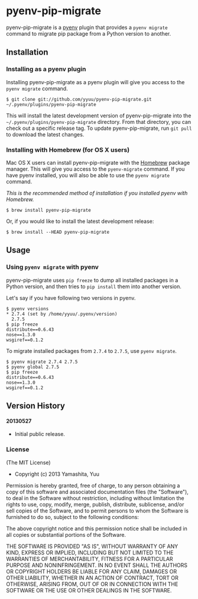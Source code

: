 # pyenv-pip-migrate

pyenv-pip-migrate is a [pyenv](https://github.com/yyuu/pyenv) plugin
that provides a `pyenv migrate` command to migrate pip package from a Python
version to another.

## Installation

### Installing as a pyenv plugin

Installing pyenv-pip-migrate as a pyenv plugin will give you access to the
`pyenv migrate` command.

    $ git clone git://github.com/yyuu/pyenv-pip-migrate.git ~/.pyenv/plugins/pyenv-pip-migrate

This will install the latest development version of pyenv-pip-migrate into
the `~/.pyenv/plugins/pyenv-pip-migrate` directory. From that directory, you
can check out a specific release tag. To update pyenv-pip-migrate, run `git
pull` to download the latest changes.


### Installing with Homebrew (for OS X users)

Mac OS X users can install pyenv-pip-migrate with the
[Homebrew](http://brew.sh) package manager.
This will give you access to the `pyenv-migrate` command. If you have pyenv
installed, you will also be able to use the `pyenv migrate` command.

*This is the recommended method of installation if you installed pyenv
 with Homebrew.*

```
$ brew install pyenv-pip-migrate
```

Or, if you would like to install the latest development release:

```
$ brew install --HEAD pyenv-pip-migrate
```

## Usage

### Using `pyenv migrate` with pyenv

pyenv-pip-migrate uses `pip freeze` to dump all installed packages in a Python version,
and then tries to `pip install` them into another version.

Let's say if you have following two versions in pyenv.

    $ pyenv versions
    * 2.7.4 (set by /home/yyuu/.pyenv/version)
      2.7.5
    $ pip freeze
    distribute==0.6.43
    nose==1.3.0
    wsgiref==0.1.2

To migrate installed packages from `2.7.4` to `2.7.5`, use `pyenv migrate`.

    $ pyenv migrate 2.7.4 2.7.5
    $ pyenv global 2.7.5
    $ pip freeze
    distribute==0.6.43
    nose==1.3.0
    wsgiref==0.1.2

## Version History

#### 20130527

 * Initial public release.

### License

(The MIT License)

* Copyright (c) 2013 Yamashita, Yuu

Permission is hereby granted, free of charge, to any person obtaining
a copy of this software and associated documentation files (the
"Software"), to deal in the Software without restriction, including
without limitation the rights to use, copy, modify, merge, publish,
distribute, sublicense, and/or sell copies of the Software, and to
permit persons to whom the Software is furnished to do so, subject to
the following conditions:

The above copyright notice and this permission notice shall be
included in all copies or substantial portions of the Software.

THE SOFTWARE IS PROVIDED "AS IS", WITHOUT WARRANTY OF ANY KIND,
EXPRESS OR IMPLIED, INCLUDING BUT NOT LIMITED TO THE WARRANTIES OF
MERCHANTABILITY, FITNESS FOR A PARTICULAR PURPOSE AND
NONINFRINGEMENT. IN NO EVENT SHALL THE AUTHORS OR COPYRIGHT HOLDERS BE
LIABLE FOR ANY CLAIM, DAMAGES OR OTHER LIABILITY, WHETHER IN AN ACTION
OF CONTRACT, TORT OR OTHERWISE, ARISING FROM, OUT OF OR IN CONNECTION
WITH THE SOFTWARE OR THE USE OR OTHER DEALINGS IN THE SOFTWARE.

